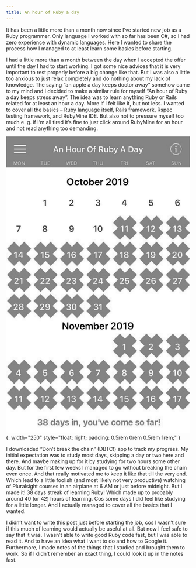 ```yaml
---
title: An hour of Ruby a day
---
```


It has been a little more than a month now since I’ve started new job as a Ruby programmer. Only language I worked with so far has been C#, so I had zero experience with dynamic languages. Here I wanted to share the process how I managed to at least learn some basics before starting.

I had a little more than a month between the day when I accepted the offer until the day I had to start working. I got some nice advices that it is very important to rest properly before a big change like that. But I was also a little too anxious to just relax completely and do nothing about my lack of knowledge. The saying “an apple a day keeps doctor away” somehow came to my mind and I decided to make a similar rule for myself “An hour of Ruby a day keeps stress away”. The idea was to learn anything Ruby or Rails related for at least an hour a day. More if I felt like it, but not less. I wanted to cover all the basics – Ruby language itself, Rails framework, Rspec testing framework, and RubyMine IDE. But also not to pressure myself too much e. g. if I’m all tired it’s fine to just click around RubyMine for an hour and not read anything too demanding.

![My successful streak on DBTC! app](/assets/images/ruby_dbtc.jpeg){: width="250" style="float: right; padding: 0.5rem 0rem 0.5rem 1rem;" }

I downloaded “Don’t break the chain” (DBTC!) app to track my progress. My initial expectation was to study most days, skipping a day or two here and there. And maybe making up for it by studying for two hours some other day. But for the first few weeks I managed to go without breaking the chain even once. And that really motivated me to keep it like that till the very end. Which lead to a little foolish (and most likely not very productive) watching of Pluralsight courses in an airplane at 6 AM or just before midnight. But I made it! 38 days streak of learning Ruby! Which made up to probably around 40 (or 42) hours of learning. Cos some days I did feel like studying for a little longer. And I actually managed to cover all the basics that I wanted.


I didn’t want to write this post just before starting the job, cos I wasn’t sure if this much of learning would actually be useful at all. But now I feel safe to say that it was. I wasn’t able to write good Ruby code fast, but I was able to read it. And to have an idea what I want to do and how to Google it. Furthermore, I made notes of the things that I studied and brought them to work. So if I didn’t remember an exact thing, I could look it up in the notes fast.